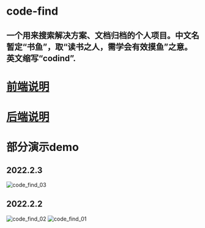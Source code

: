 <!--
 * @Descripttion: 
 * @version: 
 * @Author: xiaoshuyui
 * @email: guchengxi1994@qq.com
 * @Date: 2022-01-31 21:06:54
 * @LastEditors: xiaoshuyui
 * @LastEditTime: 2022-02-04 11:42:36
-->
# code-find

## 一个用来搜索解决方案、文档归档的个人项目。中文名暂定“书鱼”，取“读书之人，需学会有效摸鱼”之意。英文缩写“codind”.

#

# [前端说明](./frontend/codind/README.md)

# [后端说明](./backend/README.md)

# 部分演示demo

## 2022.2.3

![code_find_03](https://gitee.com/guchengxi1994/xiaoshuyui_doc/raw/master/code-find/code_find_03.gif)

## 2022.2.2

![code_find_02](https://gitee.com/guchengxi1994/xiaoshuyui_doc/raw/master/code-find/code_find_02.gif)
![code_find_01](https://gitee.com/guchengxi1994/xiaoshuyui_doc/raw/master/code-find/code_find_01.gif)

